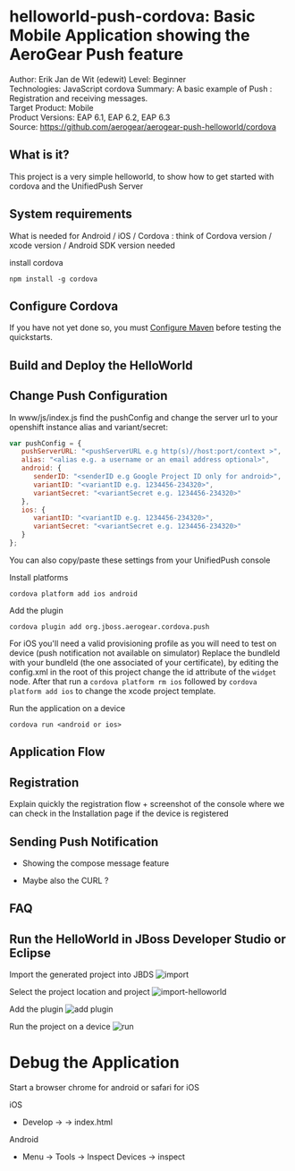 helloworld-push-cordova: Basic Mobile Application showing the AeroGear Push feature 
===================================================================================
Author: Erik Jan de Wit (edewit)
Level: Beginner  
Technologies: JavaScript cordova
Summary: A basic example of Push : Registration and receiving messages.  
Target Product: Mobile  
Product Versions: EAP 6.1, EAP 6.2, EAP 6.3  
Source: https://github.com/aerogear/aerogear-push-helloworld/cordova

What is it?
-----------

This project is a very simple helloworld, to show how to get started with cordova and the UnifiedPush Server

System requirements
-------------------

What is needed for Android / iOS / Cordova : think of Cordova version / xcode version / Android SDK version needed

install cordova
```
npm install -g cordova
```

Configure Cordova
-----------------

If you have not yet done so, you must [Configure Maven](../README.md#configure-maven) before testing the quickstarts.

Build and Deploy the HelloWorld
-------------------------------

## Change Push Configuration

In www/js/index.js find the pushConfig and change the server url to your openshift instance alias and variant/secret:

```javascript
var pushConfig = {
   pushServerURL: "<pushServerURL e.g http(s)//host:port/context >",
   alias: "<alias e.g. a username or an email address optional>",
   android: {
      senderID: "<senderID e.g Google Project ID only for android>",
      variantID: "<variantID e.g. 1234456-234320>",
      variantSecret: "<variantSecret e.g. 1234456-234320>"
   },
   ios: {
      variantID: "<variantID e.g. 1234456-234320>",
      variantSecret: "<variantSecret e.g. 1234456-234320>"
   }
};

```

You can also copy/paste these settings from your UnifiedPush console

Install platforms
```
cordova platform add ios android
```

Add the plugin
```
cordova plugin add org.jboss.aerogear.cordova.push
```

For iOS you'll need a valid provisioning profile as you will need to test on device (push notification not available on simulator)
Replace the bundleId with your bundleId (the one associated of your certificate), by editing the config.xml in the root of this project change the id attribute of the `widget` node. After that run a `cordova platform rm ios` followed by `cordova platform add ios` to change the xcode project template. 

Run the application on a device
```
cordova run <android or ios>
```

Application Flow
----------------------

## Registration

Explain quickly the registration flow + screenshot of the console where we can check in the Installation page if the device is registered 

## Sending Push Notification

* Showing the compose message feature 

* Maybe also the CURL ? 




FAQ
--------------------



Run the HelloWorld in JBoss Developer Studio or Eclipse
-------------------------------------------------------

Import the generated project into JBDS
![import](doc/import.png)

Select the project location and project
![import-helloworld](doc/import-helloworld.png)

Add the plugin
![add plugin](doc/plugin-add.png)

Run the project on a device
![run](doc/run.png)

Debug the Application
=====================

Start a browser chrome for android or safari for iOS

iOS 
* Develop -> <device name> -> index.html

Android
* Menu -> Tools -> Inspect Devices -> inspect
